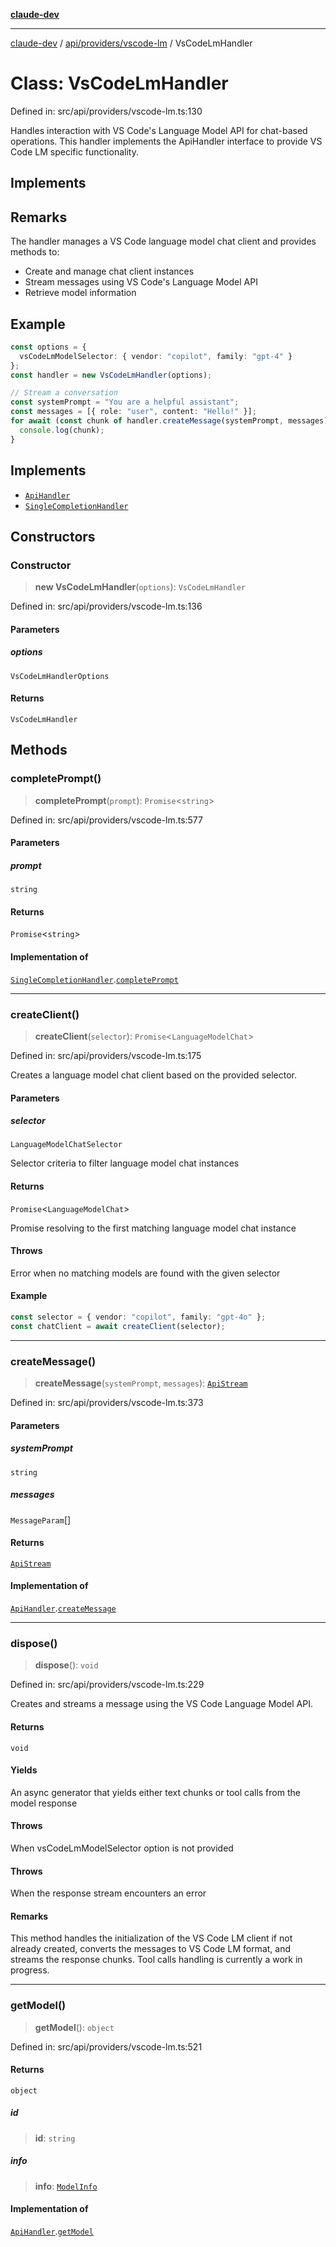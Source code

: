 [**claude-dev**](../../../../README.md)

***

[claude-dev](../../../../README.md) / [api/providers/vscode-lm](../README.md) / VsCodeLmHandler

# Class: VsCodeLmHandler

Defined in: src/api/providers/vscode-lm.ts:130

Handles interaction with VS Code's Language Model API for chat-based operations.
This handler implements the ApiHandler interface to provide VS Code LM specific functionality.

## Implements

## Remarks

The handler manages a VS Code language model chat client and provides methods to:
- Create and manage chat client instances
- Stream messages using VS Code's Language Model API
- Retrieve model information

## Example

```typescript
const options = {
  vsCodeLmModelSelector: { vendor: "copilot", family: "gpt-4" }
};
const handler = new VsCodeLmHandler(options);

// Stream a conversation
const systemPrompt = "You are a helpful assistant";
const messages = [{ role: "user", content: "Hello!" }];
for await (const chunk of handler.createMessage(systemPrompt, messages)) {
  console.log(chunk);
}
```

## Implements

- [`ApiHandler`](../../../interfaces/ApiHandler.md)
- [`SingleCompletionHandler`](../../../interfaces/SingleCompletionHandler.md)

## Constructors

### Constructor

> **new VsCodeLmHandler**(`options`): `VsCodeLmHandler`

Defined in: src/api/providers/vscode-lm.ts:136

#### Parameters

##### options

`VsCodeLmHandlerOptions`

#### Returns

`VsCodeLmHandler`

## Methods

### completePrompt()

> **completePrompt**(`prompt`): `Promise`\<`string`\>

Defined in: src/api/providers/vscode-lm.ts:577

#### Parameters

##### prompt

`string`

#### Returns

`Promise`\<`string`\>

#### Implementation of

[`SingleCompletionHandler`](../../../interfaces/SingleCompletionHandler.md).[`completePrompt`](../../../interfaces/SingleCompletionHandler.md#completeprompt)

***

### createClient()

> **createClient**(`selector`): `Promise`\<`LanguageModelChat`\>

Defined in: src/api/providers/vscode-lm.ts:175

Creates a language model chat client based on the provided selector.

#### Parameters

##### selector

`LanguageModelChatSelector`

Selector criteria to filter language model chat instances

#### Returns

`Promise`\<`LanguageModelChat`\>

Promise resolving to the first matching language model chat instance

#### Throws

Error when no matching models are found with the given selector

#### Example

```ts
const selector = { vendor: "copilot", family: "gpt-4o" };
const chatClient = await createClient(selector);
```

***

### createMessage()

> **createMessage**(`systemPrompt`, `messages`): [`ApiStream`](../../../transform/stream/type-aliases/ApiStream.md)

Defined in: src/api/providers/vscode-lm.ts:373

#### Parameters

##### systemPrompt

`string`

##### messages

`MessageParam`[]

#### Returns

[`ApiStream`](../../../transform/stream/type-aliases/ApiStream.md)

#### Implementation of

[`ApiHandler`](../../../interfaces/ApiHandler.md).[`createMessage`](../../../interfaces/ApiHandler.md#createmessage)

***

### dispose()

> **dispose**(): `void`

Defined in: src/api/providers/vscode-lm.ts:229

Creates and streams a message using the VS Code Language Model API.

#### Returns

`void`

#### Yields

An async generator that yields either text chunks or tool calls from the model response

#### Throws

When vsCodeLmModelSelector option is not provided

#### Throws

When the response stream encounters an error

#### Remarks

This method handles the initialization of the VS Code LM client if not already created,
converts the messages to VS Code LM format, and streams the response chunks.
Tool calls handling is currently a work in progress.

***

### getModel()

> **getModel**(): `object`

Defined in: src/api/providers/vscode-lm.ts:521

#### Returns

`object`

##### id

> **id**: `string`

##### info

> **info**: [`ModelInfo`](../../../../shared/api/interfaces/ModelInfo.md)

#### Implementation of

[`ApiHandler`](../../../interfaces/ApiHandler.md).[`getModel`](../../../interfaces/ApiHandler.md#getmodel)
